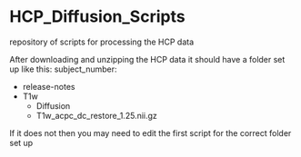 # HCP_Diffusion_Scripts
repository of scripts for processing the HCP data

After downloading and unzipping the HCP data it should have a folder set up like this:
subject_number:
- release-notes
- T1w
  * Diffusion
  * T1w_acpc_dc_restore_1.25.nii.gz

If it does not then you may need to edit the first script for the correct folder set up

